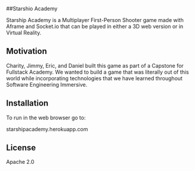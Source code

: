 ##Starshio Academy

Starship Academy is a Multiplayer First-Person Shooter game made with Aframe and Socket.io that can be played in either a 3D web version or in Virtual Reality.

## Motivation

Charity, Jimmy, Eric, and Daniel built this game as part of a Capstone for Fullstack Academy. We wanted to build a game that was literally out of this world while incorporating technologies that we have learned throughout Software Engineering Immersive.

## Installation
To run in the web browser go to:

starshipacademy.herokuapp.com

## License

Apache 2.0
